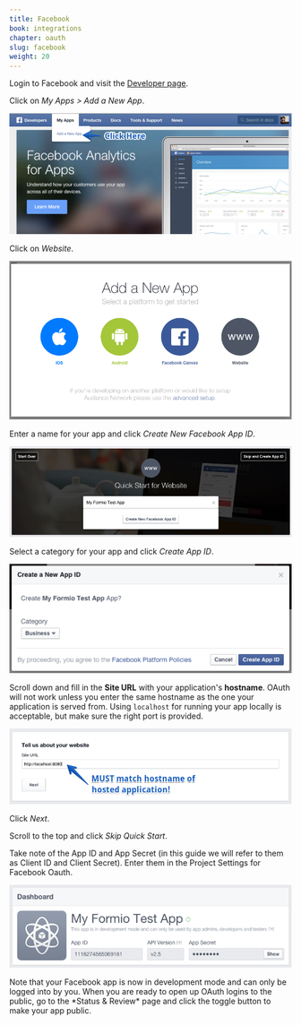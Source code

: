 ```yaml
---
title: Facebook
book: integrations
chapter: oauth
slug: facebook
weight: 20
---
```

Login to Facebook and visit the [Developer page](https://developers.facebook.com/).

Click on *My Apps > Add a New App*.

![](/assets/img/oauth/facebook-front-page.png)

Click on *Website*.

![](/assets/img/oauth/facebook-new-app-type.png)

Enter a name for your app and click *Create New Facebook App ID*.

![](/assets/img/oauth/facebook-quick-start.png)

Select a category for your app and click *Create App ID*.

![](/assets/img/oauth/facebook-new-app-id.png)

Scroll down and fill in the **Site URL** with your application's **hostname**. OAuth will not work unless you enter the same hostname as the one your application is served from. Using `localhost` for running your app locally is acceptable, but make sure the right port is provided.

![](/assets/img/oauth/facebook-new-app-url.png)

Click *Next*.

Scroll to the top and click *Skip Quick Start*.

Take note of the App ID and App Secret (in this guide we will refer to them as Client ID and Client Secret). Enter them in the Project Settings for Facebook Oauth.

![](/assets/img/oauth/facebook-app-settings-view.png)

<p class="note" markdown="1">Note that your Facebook app is now in development mode and can only be logged into by you. When you are ready to open up OAuth logins to the public, go to the *Status & Review* page and click the toggle button to make your app public.</p>

